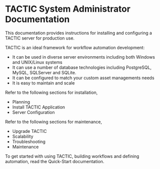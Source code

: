 # TACTIC System Administrator Documentation

This documentation provides instructions for installing and configuring a TACTIC server for production use.

TACTIC is an ideal framework for workflow automation development:

- It can be used in diverse server environments including both Windows and UNIX/Linux systems
- It can use a number of database technologies including PostgreSQL, MySQL, SQLServer and SQLite.
- It can be configured to match your custom asset managements needs
- It is easy to maintain and scale

Refer to the following sections for installation,

- Planning
- Install TACTIC Application
- Server Configuration

Refer to the following sections for maintenance,

- Upgrade TACTIC
- Scalability
- Troubleshooting
- Maintenance

To get started with using TACTIC, building workflows and defining automation, read the Quick-Start documentation.

